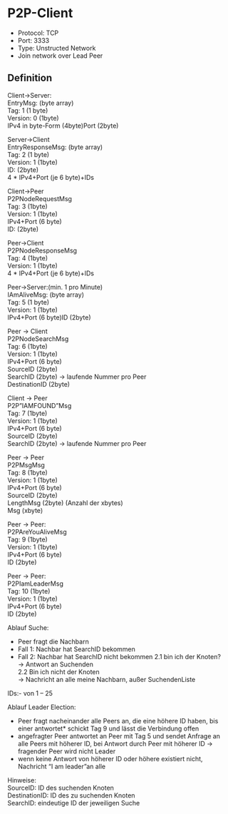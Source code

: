 # P2P-Client

- Protocol: TCP
- Port: 3333
- Type: Unstructed Network
- Join network over Lead Peer

## Definition

Client→Server:  
EntryMsg: (byte array)  
Tag: 1 (1 byte)  
Version: 0 (1byte)  
IPv4 in byte-Form (4byte)Port (2byte)  

Server→Client  
EntryResponseMsg: (byte array)  
Tag: 2 (1 byte)  
Version: 1 (1byte)  
ID: (2byte)  
4 * IPv4+Port (je 6 byte)+IDs  

Client→Peer  
P2PNodeRequestMsg  
Tag: 3 (1byte)  
Version: 1 (1byte)  
IPv4+Port (6 byte)  
ID: (2byte)  

Peer→Client  
P2PNodeResponseMsg  
Tag: 4 (1byte)  
Version: 1 (1byte)  
4 * IPv4+Port (je 6 byte)+IDs  

Peer→Server:(min. 1 pro  Minute)  
IAmAliveMsg: (byte array)  
Tag: 5 (1 byte)  
Version: 1 (1byte)  
IPv4+Port (6 byte)ID (2byte)  

Peer → Client  
P2PNodeSearchMsg  
Tag: 6 (1byte)  
Version: 1 (1byte)  
IPv4+Port (6 byte)  
SourceID (2byte)  
SearchID (2byte) → laufende Nummer pro Peer  
DestinationID (2byte)  

Client → Peer  
P2P”IAMFOUND”Msg  
Tag: 7 (1byte)  
Version: 1 (1byte)  
IPv4+Port (6 byte)  
SourceID (2byte)  
SearchID (2byte) → laufende Nummer pro Peer  

Peer → Peer  
P2PMsgMsg  
Tag: 8 (1byte)  
Version: 1 (1byte)  
IPv4+Port (6 byte)  
SourceID (2byte)  
LengthMsg (2byte) (Anzahl der xbytes)  
Msg (xbyte)  

Peer → Peer:  
P2PAreYouAliveMsg  
Tag: 9 (1byte)  
Version: 1 (1byte)  
IPv4+Port (6 byte)  
ID (2byte)  

Peer → Peer:  
P2PIamLeaderMsg  
Tag: 10 (1byte)  
Version: 1 (1byte)  
IPv4+Port (6 byte)  
ID (2byte)  

Ablauf Suche:  
- Peer fragt die Nachbarn  
- Fall 1: Nachbar hat SearchID bekommen  
- Fall 2: Nachbar hat SearchID nicht bekommen
2.1 bin ich der Knoten?  
→ Antwort an Suchenden  
2.2 Bin ich nicht der Knoten  
→ Nachricht an alle meine Nachbarn, außer SuchendenListe  

IDs:- von 1 – 25  

Ablauf Leader Election:  
- Peer fragt nacheinander alle Peers an, die eine höhere ID haben, bis einer antwortet* schickt Tag 9 und lässt die Verbindung offen  
- angefragter Peer antwortet an Peer mit Tag 5 und sendet Anfrage an alle Peers mit höherer ID, bei Antwort durch Peer mit höherer ID → fragender Peer wird nicht Leader
- wenn keine Antwort von höherer ID oder höhere existiert nicht, Nachricht “I am leader”an alle

Hinweise:  
SourceID: ID des suchenden Knoten  
DestinationID: ID des zu suchenden Knoten  
SearchID: eindeutige ID der jeweiligen Suche  

